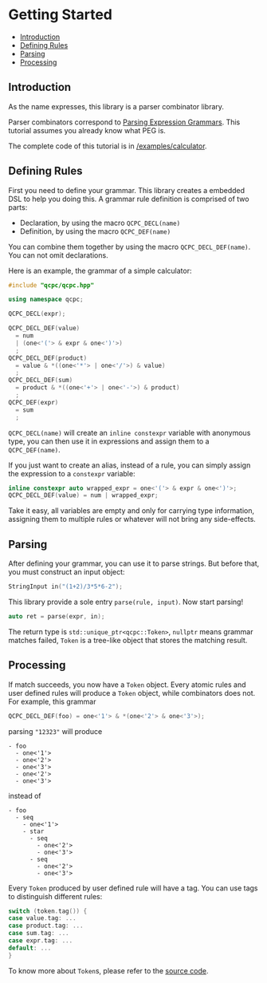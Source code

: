 # Getting Started

- [Introduction](#introduction)
- [Defining Rules](#defining-rules)
- [Parsing](#defining-rules)
- [Processing](#processing)

## Introduction

As the name expresses, this library is a parser combinator library.

Parser combinators correspond to
[Parsing Expression Grammars](https://en.wikipedia.org/wiki/Parsing_expression_grammar).
This tutorial assumes you already know what PEG is.

The complete code of this tutorial is in [/examples/calculator](/examples/calculator.cpp).

## Defining Rules

First you need to define your grammar. This library creates a embedded DSL
to help you doing this. A grammar rule definition is comprised of two parts:

- Declaration, by using the macro `QCPC_DECL(name)`
- Definition, by using the macro `QCPC_DEF(name)`

You can combine them together by using the macro `QCPC_DECL_DEF(name)`. You
can not omit declarations.

Here is an example, the grammar of a simple calculator:

```cpp
#include "qcpc/qcpc.hpp"

using namespace qcpc;

QCPC_DECL(expr);

QCPC_DECL_DEF(value)
  = num
  | (one<'('> & expr & one<')'>)
  ;
QCPC_DECL_DEF(product)
  = value & *((one<'*'> | one<'/'>) & value)
  ;
QCPC_DECL_DEF(sum)
  = product & *((one<'+'> | one<'-'>) & product)
  ;
QCPC_DEF(expr)
  = sum
  ;
```

`QCPC_DECL(name)` will create an `inline constexpr` variable with anonymous
type, you can then use it in expressions and assign them to a `QCPC_DEF(name)`.

If you just want to create an alias, instead of a rule, you can simply assign
the expression to a `constexpr` variable:

```cpp
inline constexpr auto wrapped_expr = one<'('> & expr & one<')'>;
QCPC_DECL_DEF(value) = num | wrapped_expr;
```

Take it easy, all variables are empty and only for carrying type information,
assigning them to multiple rules or whatever will not bring any side-effects.

## Parsing

After defining your grammar, you can use it to parse strings. But before that,
you must construct an input object:

```cpp
StringInput in("(1+2)/3*5*6-2");
```

This library provide a sole entry `parse(rule, input)`. Now start parsing!

```cpp
auto ret = parse(expr, in);
```

The return type is `std::unique_ptr<qcpc::Token>`, `nullptr` means grammar
matches failed, `Token` is a tree-like object that stores the matching result.

## Processing

If match succeeds, you now have a `Token` object. Every atomic rules and user
defined rules will produce a `Token` object, while combinators does not. For
example, this grammar

```cpp
QCPC_DECL_DEF(foo) = one<'1'> & *(one<'2'> & one<'3'>);
```

parsing `"12323"` will produce

```text
- foo
  - one<'1'>
  - one<'2'>
  - one<'3'>
  - one<'2'>
  - one<'3'>
```

instead of

```text
- foo
  - seq
    - one<'1'>
    - star
      - seq
        - one<'2'>
        - one<'3'>
      - seq
        - one<'2'>
        - one<'3'>
```

Every `Token` produced by user defined rule will have a tag. You can use tags
to distinguish different rules:

```cpp
switch (token.tag()) {
case value.tag: ...
case product.tag: ...
case sum.tag: ...
case expr.tag: ...
default: ...
}
```

To know more about `Token`s, please refer to the
[source code](/include/qcpc/comb/token.hpp).
